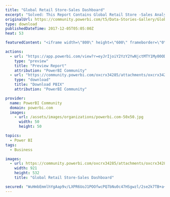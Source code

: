 ```yaml
---
title: "Global Retail Store-Sales Dashboard"
excerpt: "Solved: This Report Contains Global Retail Store -Sales Analysis details"
originalUrl: https://community.powerbi.com/t5/Data-Stories-Gallery/Global-Retail-Store-Sales-Dashboard/m-p/317488
type: download
publishedDateTime: 2017-12-05T05:05:00Z
heat: 53

featuredContent: "<iframe width=\"800\" height=\"600\" frameborder=\"0\" src=\"https://app.powerbi.com/view?r=eyJrIjoiY2YzY2YwNjctMTY1My00ODk2LWE1MmMtZWViNDk2MTdkNjFlIiwidCI6ImQ3OWRhMmU5LWQwM2EtNDcwNy05ZGE3LTY3YTM0YWM2NDY1YyIsImMiOjEwfQ\"></iframe>"

actions:
  - url: "https://app.powerbi.com/view?r=eyJrIjoiY2YzY2YwNjctMTY1My00ODk2LWE1MmMtZWViNDk2MTdkNjFlIiwidCI6ImQ3OWRhMmU5LWQwM2EtNDcwNy05ZGE3LTY3YTM0YWM2NDY1YyIsImMiOjEwfQ"
    type: "preview"
    title: "Preview Report"
    attribution: "PowerBI Community"
  - url: "https://community.powerbi.com/oxcrx34285/attachments/oxcrx34285/DataStoriesGallery/1295/2/RetailStore.pbix"
    type: "download"
    title: "Download PBIX"
    attribution: "PowerBI Community"

provider:
  name: PowerBI Community
  domain: powerbi.com
  images:
    - url: /assets/images/organizations/powerbi.com-50x50.jpg
      width: 50
      height: 50

topics:
  - Power BI
tags:
  - Business

images:
  - url: https://community.powerbi.com/oxcrx34285/attachments/oxcrx34285/DataStoriesGallery/1295/1/Retail%20File.JPG
    width: 921
    height: 532
    title: "Global Retail Store-Sales Dashboard"

secured: "WuHmbEmmlhYgAap9v/LXPR6UoJ1POOfwcPQ7bNu0c47HSgwzl/2se2k7TB+a+pNNmMSTFAAAs16gykXLnSF4SM1rRfukt0FnnNFWtwpxxzEUIIFk/B3sC255xGncGk0u6GSeVm2DXp0TLDkox4GeW6b/Uai5EaIh4GzINondo78bNLy3duhgxhTP0dsFMrxOWh0q6efIpI9gFuCt03NafWYnTn3N6xwbQNRBfefC3UPbDIQA+gy+9Cq3EurH/QZyhMjWHLOoRxij0O1+rUANHwfS0sa+15JlyARBo3kMGqbx6VEdhuHa1eSgLYaEgBcHk3eBJa01Jh+qftgo1k3q3ZmV7/I7/Yu01BlIvC5YBiRMY9roMhiu2SAtn/dBtbywoUqN0nMwFNEn+WtpfOK1jcVrmbikv62N6a6iuHh5A5k=;MUyzgihz2fW9DlQdFKqW/Q=="
---
```


